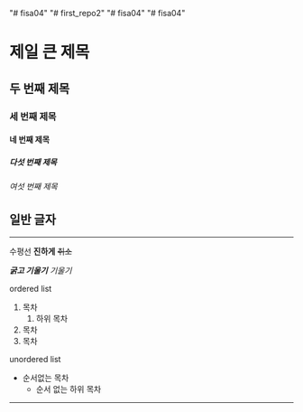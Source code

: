 "# fisa04" 
"# first_repo2" 
"# fisa04" 
"# fisa04" 

# 제일 큰 제목
## 두 번째 제목
### 세 번째 제목
#### 네 번째 제목
##### 다섯 번째 제목
###### 여섯 번째 제목
일반 글자
---
<hr>

수평선
**진하게**
~~취소~~

***굵고 기울기***
*기울기*

ordered list
1. 목차
   1. 하위 목차
2. 목차
3. 목차

unordered list
- 순서없는 목차
  - 순서 없는 하위 목차



<hr>
